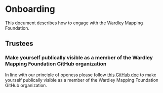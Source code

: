 # Onboarding

This document describes how to engage with the Wardley Mapping Foundation.

## Trustees

### Make yourself publically visible as a member of the Wardley Mapping Foundation GitHub organization

In line with our principle of openess please follow [this GitHub doc](https://help.github.com/articles/publicizing-or-hiding-organization-membership/) to make yourself publically visible as a member of the Wardley Mapping Foundation GitHub organization.
